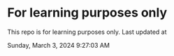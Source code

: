 # For learning purposes only
This repo is for learning purposes only.
Last updated at

Sunday, March 3, 2024 9:27:03 AM


